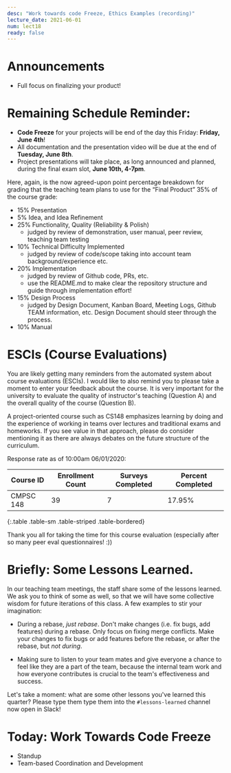 ```yaml
---
desc: "Work towards code Freeze, Ethics Examples (recording)"
lecture_date: 2021-06-01
num: lect18
ready: false
---
```


# Announcements
* Full focus on finalizing your product! 

# Remaining Schedule Reminder: 

* **Code Freeze** for your projects will be end of the day this Friday: **Friday, June 4th**!
* All documentation and the presentation video will be due at the end of **Tuesday, June 8th**. 
* Project presentations will take place, as long announced and planned, during the final exam slot, **June 10th, 4-7pm**.

Here, again, is the now agreed-upon point percentage breakdown for grading that the teaching team plans to use for the “Final Product” 35% of the course grade:

* 15% Presentation
* 5% Idea, and Idea Refinement 
* 25% Functionality, Quality (Reliability & Polish) 
    * judged by review of demonstration, user manual, peer review, teaching team testing 
* 10% Technical Difficulty Implemented 
    * judged by review of code/scope taking into account team background/experience etc.
* 20% Implementation 
    * judged by review of Github code, PRs, etc. 
    * use the README.md to make clear the repository structure and guide through implementation effort! 
* 15% Design Process 
    * judged by Design Document, Kanban Board, Meeting Logs, Github TEAM information, etc. Design Document should steer through the process.
* 10% Manual 

# ESCIs (Course Evaluations)

You are likely getting many reminders from the automated system about course evaluations (ESCIs).  I would like to also remind you to please take a moment to enter your feedback about the course.  It is very important for the university to evaluate the quality of instructor's teaching (Question A) and the overall quality of the course (Question B).

A project-oriented course such as CS148 emphasizes learning by doing and the experience of working in teams over lectures and traditional exams and homeworks. If you see value in that approach, please do consider mentioning it as there are always debates on the future structure of the curriculum.  

Response rate as of 10:00am 06/01/2020:

Course ID |	Enrollment Count	|Surveys Completed	|Percent Completed|
|-|-|-|-|
| CMPSC 148 	| 39	| 7 |	17.95% |
{:.table .table-sm .table-striped .table-bordered}
 
Thank you all for taking the time for this course evaluation (especially after so many peer eval questionnaires! :))  


# Briefly: Some Lessons Learned.

In our teaching team meetings, the staff share some of the lessons learned. We ask you to think of some as well, so that we will have some collective wisdom for future iterations of this class. 
A few examples to stir your imagination: 

* During a rebase, *just rebase*.  Don't make changes (i.e. fix bugs, add features) during a rebase.  Only focus on 
  fixing merge conflicts.    Make your changes to fix bugs or add features before the rebase, or after the rebase,
  but *not during*.
  
* Making sure to listen to your team mates and give everyone a chance to feel like they are a part of the team, because the internal team work and how everyone contributes is crucial to the team's effectiveness and success. 
  
Let's take a moment: what are some other lessons you've learned this quarter?  Please type them type them into the `#lessons-learned` channel now open in Slack!   


# Today: Work Towards Code Freeze 

* Standup 
* Team-based Coordination and Development









